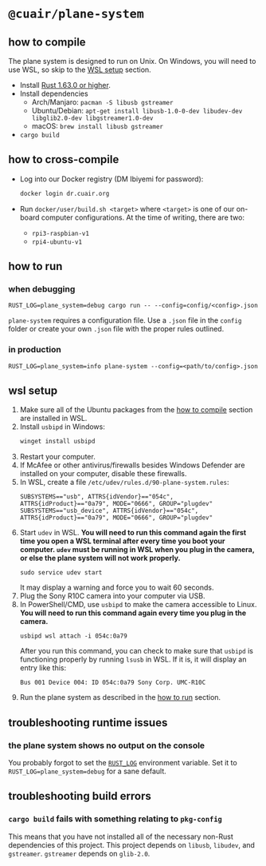 # `@cuair/plane-system`

## how to compile

The plane system is designed to run on Unix. On Windows, you will need to use WSL, so skip to the [WSL setup](#wsl-setup) section.

- Install [Rust 1.63.0 or higher](https://rustup.rs/).
- Install dependencies
  - Arch/Manjaro: `pacman -S libusb gstreamer`
  - Ubuntu/Debian: `apt-get install libusb-1.0-0-dev libudev-dev libglib2.0-dev libgstreamer1.0-dev`
  - macOS: `brew install libusb gstreamer`
- `cargo build`

## how to cross-compile

- Log into our Docker registry (DM Ibiyemi for password):

  ```bash
  docker login dr.cuair.org
  ```
- Run `docker/user/build.sh <target>` where `<target>` is one of our on-board
  computer configurations. At the time of writing, there are two:
  - `rpi3-raspbian-v1`
  - `rpi4-ubuntu-v1`

## how to run

### when debugging
```
RUST_LOG=plane_system=debug cargo run -- --config=config/<config>.json
```

`plane-system` requires a configuration file. Use a `.json` file in the `config`
folder or create your own `.json` file with the proper rules outlined.

### in production
```
RUST_LOG=plane_system=info plane-system --config=<path/to/config>.json
```
## wsl setup

1. Make sure all of the Ubuntu packages from the [how to compile](#how-to-compile) section are installed in WSL.
2. Install `usbipd` in Windows:
    ```cmd
    winget install usbipd
    ```
3. Restart your computer.
4. If McAfee or other antivirus/firewalls besides Windows Defender are installed
   on your computer, disable these firewalls.
5. In WSL, create a file `/etc/udev/rules.d/90-plane-system.rules`:
    ```
    SUBSYSTEMS=="usb", ATTRS{idVendor}=="054c", ATTRS{idProduct}=="0a79", MODE="0666", GROUP="plugdev"
    SUBSYSTEMS=="usb_device", ATTRS{idVendor}=="054c", ATTRS{idProduct}=="0a79", MODE="0666", GROUP="plugdev"
    ```
6. Start `udev` in WSL. **You will need to run this command again the first time you open a WSL terminal after every time you boot your computer. `udev` must be running in WSL when you plug in the camera, or else the plane system will not work properly.**
   ```
   sudo service udev start
   ```
   It may display a warning and force you to wait 60 seconds. 
7. Plug the Sony R10C camera into your computer via USB.
8. In PowerShell/CMD, use `usbipd` to make the camera accessible to Linux. **You will need to run this command again every time you plug in the camera.**
   ```
   usbipd wsl attach -i 054c:0a79
   ```
   After you run this command, you can check to make sure that `usbipd` is functioning properly by running `lsusb` in WSL. If it is, it will display an entry like this:
   ```
   Bus 001 Device 004: ID 054c:0a79 Sony Corp. UMC-R10C
   ```
9. Run the plane system as described in the [how to run](#how-to-run) section.
    
## troubleshooting runtime issues

### the plane system shows no output on the console

You probably forgot to set the
[`RUST_LOG`](https://docs.rs/env_logger/latest/env_logger/) environment
variable. Set it to `RUST_LOG=plane_system=debug` for a sane default.

## troubleshooting build errors

### `cargo build` fails with something relating to `pkg-config`

This means that you have not installed all of the necessary non-Rust dependencies of this project. This project depends on `libusb`, `libudev`, and `gstreamer`. `gstreamer` depends on `glib-2.0`.
